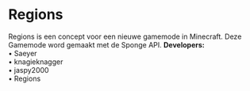 Regions
=======
  
Regions is een concept voor een nieuwe gamemode in Minecraft.
Deze Gamemode word gemaakt met de Sponge API.
<strong>Developers:</strong><br/>
• Saeyer<br/>
• knagieknagger<br/> 
• jaspy2000 <br/>
• Regions<br/>

